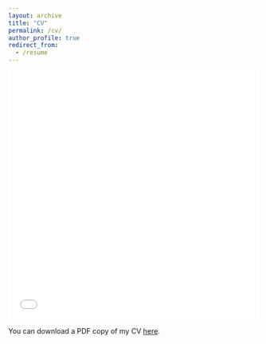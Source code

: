 ```yaml
---
layout: archive
title: "CV"
permalink: /cv/
author_profile: true
redirect_from:
  - /resume
---
```


<iframe src="/files/resume_20210602.pdf" width="100%" height="500" frameborder="no" border="0" marginwidth="0" marginheight="0"></iframe>

You can download a PDF copy of my CV [here](/files/resume_20210602.pdf).

